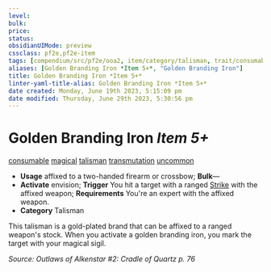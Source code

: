 ```yaml
---
level:
bulk:
price:
status:
obsidianUIMode: preview
cssclass: pf2e,pf2e-item
tags: [compendium/src/pf2e/ooa2, item/category/talisman, trait/consumable, trait/magical, trait/talisman, trait/transmutation, trait/uncommon]
aliases: [Golden Branding Iron *Item 5+*, "Golden Branding Iron"]
title: Golden Branding Iron *Item 5+*
linter-yaml-title-alias: Golden Branding Iron *Item 5+*
date created: Monday, June 19th 2023, 5:15:09 pm
date modified: Thursday, June 29th 2023, 5:30:56 pm
---
```


# Golden Branding Iron *Item 5+*

[consumable](rules/traits/consumable.md) [magical](rules/traits/magical.md) [talisman](rules/traits/talisman.md) [transmutation](rules/traits/transmutation.md) [uncommon](rules/traits/uncommon.md)  

- **Usage** affixed to a two-handed firearm or crossbow; **Bulk**—
- **Activate** envision; **Trigger** You hit a target with a ranged [Strike](rules/actions/strike.md) with the affixed weapon; **Requirements** You're an expert with the affixed weapon.
- **Category** Talisman

This talisman is a gold-plated brand that can be affixed to a ranged weapon's stock. When you activate a golden branding iron, you mark the target with your magical sigil.

*Source: Outlaws of Alkenstar #2: Cradle of Quartz p. 76*
